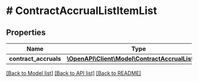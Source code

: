 # # ContractAccrualListItemList

## Properties

Name | Type | Description | Notes
------------ | ------------- | ------------- | -------------
**contract_accruals** | [**\OpenAPI\Client\Model\ContractAccrualListItem[]**](ContractAccrualListItem.md) |  | [optional]

[[Back to Model list]](../../README.md#models) [[Back to API list]](../../README.md#endpoints) [[Back to README]](../../README.md)
